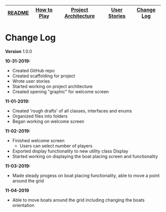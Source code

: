 |[README](../README.md)|[How to Play](how-to-play.md)|[Project Architecture](architecture.md)|[User Stories](user-stories.md)|[Change Log](change-log.md)|
|-|-|-|-|-|

# Change Log
**Version** 1.0.0

**10-31-2019:**
* Created GitHub repo
* Created scaffolding for project
* Wrote user stories
* Started working on project architecture
* Created opening "graphic" for welcome screen

**11-01-2019:**
* Created 'rough drafts' of all classes, interfaces and enums
* Organized files into folders
* Began working on welcome screen

**11-02-2019:**
* Finished welcome screen
  * Users can select number of players
* Exported display functionality to new utility class Display
* Started working on displaying the boat placing screen and functionality

**11-03-2019:**
* Made steady progess on boat placing functionality, able to move a point around the grid

**11-04-2019**
* Able to move boats around the grid including changing the boats orientation